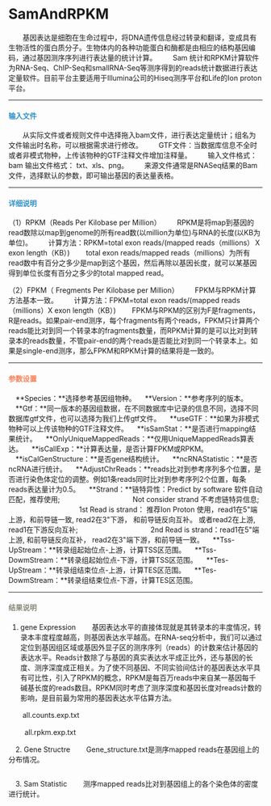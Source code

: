 # SamAndRPKM
　　基因表达是细胞在生命过程中，将DNA遗传信息经过转录和翻译，变成具有生物活性的蛋白质分子。生物体内的各种功能蛋白和酶都是由相应的结构基因编码，通过基因测序序列进行表达量的统计计算。
　　Sam 统计和RPKM计算软件为RNA-Seq、ChIP-Seq和smallRNA-Seq等测序得到的reads统计数据进行表达定量软件。目前平台主要适用于Illumina公司的Hiseq测序平台和Life的Ion proton平台。
****
#### **<i class="fa fa-dot-circle-o" aria-hidden="true" style="color:#3090C7"></i><span style="color:#3090C7"> 输入文件**
　　从实际文件或者规则文件中选择拖入bam文件，进行表达定量统计；组名为文件输出时名称，可以根据需求进行修改。
　　GTF文件：当数据库信息不全时或者非模式物种，上传该物种的GTF注释文件增加注释量。
　　输入文件格式：bam  输出文件格式： txt、xls、png。
　　来源文件通常是RNASeq结果的Bam文件，选择默认的参数，即可输出基因的表达量表格。
****
#### **<span class="glyphicon glyphicon-tags" aria-hidden="true" style="color:#3090C7"></span></i><span style="color:#3090C7"> 详细说明**
（1）RPKM（Reads Per Kilobase per Million）
　　RPKM是将map到基因的read数除以map到genome的所有read数(以million为单位)与RNA的长度(以KB为单位)。
　　计算方法：RPKM=total exon reads/(mapped reads（millions）Ｘ exon length（KB）)
　　total exon reads/mapped reads（millions）为所有read数中有百分之多少是map到这个基因，然后再除以基因长度，就可以某基因得到单位长度有百分之多少的total mapped read。

（2）FPKM（ Fregments Per Kilobase per Million）
　　FPKM与RPKM计算方法基本一致。
　　计算方法：FPKM=total exon reads/(mapped reads（millions）X exon length（KB）)
　　FPKM与RPKM的区别为F是fragments，R是reads。如果pair-end测序，每个fragments有两个reads，FPKM只计算两个reads能比对到同一个转录本的fragments数量，而RPKM计算的是可以比对到转录本的reads数量，不管pair-end的两个reads是否能比对到同一个转录本上。如果是single-end测序，那么FPKM和RPKM计算的结果将是一致的。

****
#### **<i class="fa fa-cog" aria-hidden="true" style="color:#F88158"></i> <span style="color:#F88158">参数设置**
　**Species：**选择参考基因组物种。
　**Version：**参考序列的版本。
　**Gtf：**同一版本的基因组数据，在不同数据库中记录的信息不同，选择不同数据库gtf文件，也可以选择为我们上传gtf文件。
　**useGTF：**如果为非模式物种可以上传该物种的GTF注释文件。
　**isSamStat：**是否进行mapping结果统计。
　**OnlyUniqueMappedReads：**仅用UniqueMappedReads算表达。
　**isCallExp：**计算表达量，是否计算FPKM或RPKM。
　**isCalGenStructure：**是否gene结构统计。
　**ncRNAStatistic：**是否ncRNA进行统计。
　**AdjustChrReads：**reads比对到参考序列多个位置，是否进行染色体定位的调整。例如1条reads同时比对到参考序列2个位置，每条reads表达量计为0.5。
　**Strand：**链特异性：Predict by software 软件自动匹配，推荐使用;
　　　　　　　　　　Not consider strand 不考虑链特异信息;
　　　　　　　　　　1st Read is strand： 推荐Ion Proton 使用，read1在5"端上游，和前导链一致, read2在3"下游， 和前导链反向互补。 或者read2在上游, read1在下游反向互补;
　　　　　　　　　　2nd Read is strand：read1在5"端上游, 和前导链反向互补， read2在3"端下游，和前导链一致。
　**Tss-UpStream：**转录组起始位点-上游，计算TSS区范围。
　**Tss-DowmStream：**转录组起始位点-下游，计算TSS区范围。
　**Tes-UpStream：**转录组结束位点-上游，计算TES区范围。
　**Tes-DowmStream：**转录组结束位点-下游，计算TES区范围。

****
#### **<i class="fa fa-file-text" aria-hidden="true" style="color:#848b79"></i><span style="color:#848b79"> 结果说明**
1. gene Expression
　　基因表达水平的直接体现就是其转录本的丰度情况，转录本丰度程度越高，则基因表达水平越高。在RNA-seq分析中，我们可以通过定位到基因组区域或基因外显子区的测序序列（reads）的计数来估计基因的表达水平。Reads计数除了与基因的真实表达水平成正比外，还与基因的长度、测序深度成正相关。为了使不同基因、不同实验间估计的基因表达水平具有可比性，引入了RPKM的概念，RPKM是每百万reads中来自某一基因每千碱基长度的reads数目。RPKM同时考虑了测序深度和基因长度对reads计数的影响，是目前最为常用的基因表达水平估算方法。

　　all.counts.exp.txt
<div style="text-align:center">
<img data-src="1.png" width="600px" ></img>
</div>
　　 all.rpkm.exp.txt
 <div style="text-align:center">
<img data-src="2.png" width="600px" ></img>
</div>

　2. Gene Structre
　　Gene_structure.txt是测序mapped reads在基因组上的分布情况。
 <div style="text-align:center">
<img data-src="3.png" width="600px"></img>
</div>
 <div style="text-align:center">
<img data-src="4.png" width="600px"></img>
</div>

　3. Sam Statistic
　　测序mapped reads比对到基因组上的各个染色体的密度进行统计。
<div style="text-align:center">
<img data-src="5.png" width="600px" ></img>
</div>